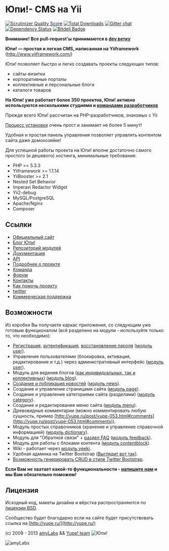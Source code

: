 Юпи!- CMS на Yii
=================

[![Scrutinizer Quality Score](https://scrutinizer-ci.com/g/yupe/yupe/badges/quality-score.png?s=7530a908ed160af10407a051474a9064325510cc)](https://scrutinizer-ci.com/g/yupe/yupe/)
[![Total Downloads](https://poser.pugx.org/yupe/yupe/downloads.png)](https://packagist.org/packages/yupe/yupe)
[![Gitter chat](https://badges.gitter.im/yupe/yupe.png)](https://gitter.im/yupe/yupe)
[![Dependency Status](https://www.versioneye.com/user/projects/52fc8213ec1375edd50002b8/badge.png)](https://www.versioneye.com/user/projects/52fc8213ec1375edd50002b8)
[![Bitdeli Badge](https://d2weczhvl823v0.cloudfront.net/yupe/yupe/trend.png)](https://bitdeli.com/free "Bitdeli Badge")

**Внимание! Все pull-request'ы принимаются в [dev ветку](https://github.com/yupe/yupe/tree/dev)** 

**Юпи! — простая и легкая CMS, написанная на Yiiframework** (http://www.yiiframework.com/)

Юпи! позволяет быстро и легко создавать проекты следующих типов:

* сайты-визитки
* корпоративные порталы
* коллективные и персональные блоги
* каталоги товаров


**На Юпи! уже работает более 350 проектов, Юпи! активно используются несколькими студиями и [командами разработчиков](http://yupe.ru/pages/friends)**

Прежде всего Юпи! рассчитан на PHP-разработчиков, знакомых с Yii

[Процесс установки](http://yupe.ru/docs/install.html) очень прост и занимает не более 5 минут!

Удобная и простая панель управления позволяет управлять контентом сайта даже домохозяйке!

Для успешной работы проекта на Юпи! вполне достаточно самого простого (и дешевого) хостинга, минимальные требования:


* PHP >= 5.3.3
* Yiiframework >= 1.1.14
* YiiBooster >= 2.1
* Nested Set Behavior
* Imperavi Redactor Widget
* Yii2-debug
* MySQL/PostgreSQL
* Apaсhe/Nginx
* Composer

Ссылки
------
* [Официальный сайт](http://yupe.ru/)
* [Блог Юпи!](http://yupe.ru/index.php/blog/yupe-mini-cms-yii)
* [Репозиторий модулей](https://github.com/yupe/yupe-ext)
* [Документация](http://yupe.ru/docs/index.html)
* [API](http://api.yupe.ru/)
* [Подробнее о проекте](http://yupe.ru/pages/about)
* [Команда](http://yupe.ru/docs/yupe/team.html)
* [Форум](http://yupe.ru/talk/)
* [Контакты](http://yupe.ru/contacts)
* [Как помочь проекту](http://yupe.ru/docs/yupe/assistance.project.html)
* [twitter](https://twitter.com/#!/YupeCms)
* [Коммерческая поддержка](http://amylabs.ru/contact)

Возможности
-----------

Из коробки Вы получаете каркас приложения, со следующим уже готовым
функционалом (всё разделено на модули - используйте только то, что необходимо):

* [Регистрация](http://yupe.ru/registration), [аутентификация](http://yupe.ru/login), [восстановление пароля](http://yupe.ru/recovery) ([модуль user](https://github.com/yupe/yupe/tree/master/protected/modules/user)).
* Управление пользователями (блокировка, активация, редактирование и т.д.) через административный интерфейс ([модуль user](https://github.com/yupe/yupe/tree/master/protected/modules/user)).
* Модуль для ведения блогов ([как индивидуальных, так и коллективных](http://yupe.ru/blogs/yupe-mini-cms-yii)) ([модуль blog](https://github.com/yupe/yupe/tree/master/protected/modules/blog)).
* [Создание и публикация новостей](http://yupe.ru/story/ocherednoy-sayt-na-yupi) ([модуль news](https://github.com/yupe/yupe/tree/master/protected/modules/news)).
* Создание и управление страницами сайта ([модуль page](https://github.com/yupe/yupe/tree/master/protected/modules/page)).
* Создание и управление категориями сайта (разделами) ([модуль category](https://github.com/yupe/yupe/tree/master/protected/modules/category)).
* Создание и редактирование меню сайта ([модуль menu](https://github.com/yupe/yupe/tree/master/protected/modules/menu)).
* Древовидные комментарии (можно комментировать любую сущность, пример [http://yupe.ru/post/yupe-053.html#comments](http://yupe.ru/post/yupe-053.html#comments)).
* Модуль простых справочников (хранение и управление справочной информацией) ([модуль dictionary](https://github.com/yupe/yupe/tree/master/protected/modules/dictionary)).
* Модуль для "Обратной связи" + [раздел FAQ](http://yupe.ru/faq) ([модуль feedback](https://github.com/yupe/yupe/tree/master/protected/modules/feedback)).
* Модуль для работы с блоками контента ([модуль contentblock](https://github.com/yupe/yupe/tree/master/protected/modules/contentblock)).
* Wiki - работает через [модуль yeeki](http://rmcreative.ru/blog/post/yeeki).
* Удобная админка на Twitter Bootstrap  ([Выглядит вот так](http://yupe.ru/albums)).
* [Возможность генерировать CRUD в стиле Twitter Bootstrap](https://github.com/yupe/yupe/tree/master/protected/modules/yupe/extensions/yupe).

**Если Вам не хватает какой-то функциональности - [напишите нам](http://amylabs.ru/contact) и мы Вам обязательно поможем!**


Лицензия
--------

Исходный код, макеты дизайна и вёрстка распространяются по [лицензии BSD](http://ru.wikipedia.org/wiki/%D0%9B%D0%B8%D1%86%D0%B5%D0%BD%D0%B7%D0%B8%D1%8F_BSD).

Сообщество будет благодарно если на сайте будет присутствовать ссылка на [http://yupe.ru/](http://yupe.ru/)


(c) 2009 - 2013 [amyLabs](http://amylabs.ru) && [Yupe! team](http://yupe.ru/)  ![Юпи!](http://yupe.ru/web/images/logo.png)

![amyLabs](http://amylabs.ru/assets/fecc88d8/labs/logo.png)